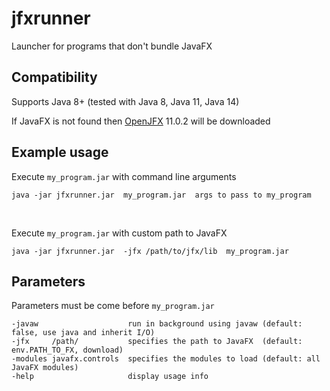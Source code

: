 # jfxrunner

Launcher for programs that don't bundle JavaFX

## Compatibility

Supports Java 8+ (tested with Java 8, Java 11, Java 14)

If JavaFX is not found then [OpenJFX](https://openjfx.io/) 11.0.2 will be downloaded

## Example usage

Execute `my_program.jar` with command line arguments

```
java -jar jfxrunner.jar  my_program.jar  args to pass to my_program
```

<br>

Execute `my_program.jar` with custom path to JavaFX

```
java -jar jfxrunner.jar  -jfx /path/to/jfx/lib  my_program.jar
```

## Parameters

Parameters must be come before `my_program.jar`

```
-javaw                    run in background using javaw (default: false, use java and inherit I/O)
-jfx     /path/           specifies the path to JavaFX  (default: env.PATH_TO_FX, download)
-modules javafx.controls  specifies the modules to load (default: all JavaFX modules)
-help                     display usage info
```
